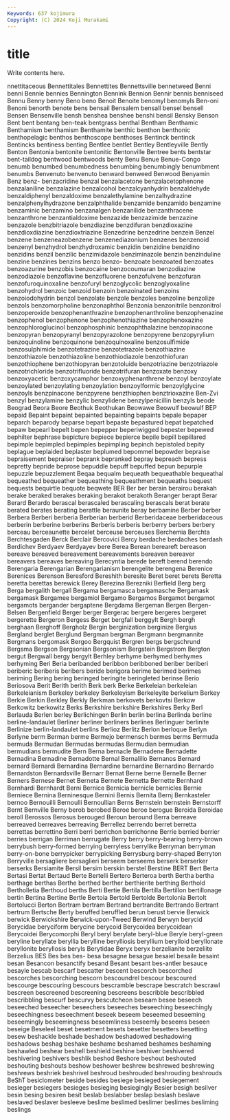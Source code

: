 ```yaml
---
Keywords: 637 kojimura
Copyright: (C) 2024 Koji Murakami
---
```


# title

Write contents here.



nnettitaceous Bennettitales Bennettites Bennettsville bennetweed Benni benni
Bennie bennies Bennington Bennink Bennion Bennir bennis benniseed Bennu Benny
benny Beno beno Benoit Benoite benomyl benomyls Ben-oni Benoni benorth
benote bens bensail Bensalem bensall bensel bensell Bensen Bensenville bensh
benshea benshee benshi bensil Bensky Benson Bent bent bentang ben-teak
bentgrass benthal Bentham Benthamic Benthamism benthamism Benthamite benthic benthon benthonic
benthopelagic benthos benthoscope benthoses Bentinck bentinck Bentincks bentiness benting Bentlee
bentlet Bentley Bentleyville Bently Benton Bentonia bentonite bentonitic Bentonville Bentree
bents bentstar bent-taildog bentwood bentwoods benty Benu Benue Benue-Congo benumb
benumbed benumbedness benumbing benumbingly benumbment benumbs Benvenuto benvenuto benward benweed
Benwood Benyamin Benz benz- benzacridine benzal benzalacetone benzalacetophenone benzalaniline benzalazine
benzalcohol benzalcyanhydrin benzaldehyde benzaldiphenyl benzaldoxime benzalethylamine benzalhydrazine benzalphenylhydrazone benzalphthalide benzamide
benzamido benzamine benzaminic benzamino benzanalgen benzanilide benzanthracene benzanthrone benzantialdoxime benzazide
benzazimide benzazine benzazole benzbitriazole benzdiazine benzdifuran benzdioxazine benzdioxdiazine benzdioxtriazine Benzedrine
benzedrine benzein Benzel benzene benzeneazobenzene benzenediazonium benzenes benzenoid benzenyl benzhydrol
benzhydroxamic benzidin benzidine benzidino benzidins benzil benzilic benzimidazole benziminazole benzin
benzinduline benzine benzines benzins benzo benzo- benzoate benzoated benzoates benzoazurine
benzobis benzocaine benzocoumaran benzodiazine benzodiazole benzoflavine benzofluorene benzofulvene benzofuran benzofuroquinoxaline
benzofuryl benzoglycolic benzoglyoxaline benzohydrol benzoic benzoid benzoin benzoinated benzoins benzoiodohydrin
benzol benzolate benzole benzoles benzoline benzolize benzols benzomorpholine benzonaphthol Benzonia
benzonitrile benzonitrol benzoperoxide benzophenanthrazine benzophenanthroline benzophenazine benzophenol benzophenone benzophenothiazine benzophenoxazine
benzophloroglucinol benzophosphinic benzophthalazine benzopinacone benzopyran benzopyranyl benzopyrazolone benzopyrene benzopyrylium benzoquinoline
benzoquinone benzoquinoxaline benzosulfimide benzosulphimide benzotetrazine benzotetrazole benzothiazine benzothiazole benzothiazoline benzothiodiazole
benzothiofuran benzothiophene benzothiopyran benzotoluide benzotriazine benzotriazole benzotrichloride benzotrifluoride benzotrifuran benzoxate
benzoxy benzoxyacetic benzoxycamphor benzoxyphenanthrene benzoyl benzoylate benzoylated benzoylating benzoylation benzoylformic
benzoylglycine benzoyls benzpinacone benzpyrene benzthiophen benztrioxazine Ben-Zvi benzyl benzylamine benzylic
benzylidene benzylpenicillin benzyls beode Beograd Beora Beore Beothuk Beothukan Beowawe
Beowulf beowulf BEP bepaid Bepaint bepaint bepainted bepainting bepaints bepale
bepaper beparch beparody beparse bepart bepaste bepastured bepat bepatched bepaw
bepearl bepelt bepen bepepper beperiwigged bepester bepewed bephilter bephrase bepicture
bepiece bepierce bepile bepill bepillared bepimple bepimpled bepimples bepimpling bepinch
bepistoled bepity beplague beplaided beplaster beplumed bepommel bepowder bepraise bepraisement
bepraiser beprank bepranked bepray bepreach bepress bepretty bepride beprose bepuddle
bepuff bepuffed bepun bepurple bepuzzle bepuzzlement Beqaa bequalm bequeath bequeathable
bequeathal bequeathed bequeather bequeathing bequeathment bequeaths bequest bequests bequirtle bequote
beqwete BER Ber ber berain berairou berakah berake beraked berakes
beraking berakot berakoth Beranger berapt Berar Berard Berardo berascal berascaled
berascaling berascals berat berate berated berates berating berattle beraunite beray
berbamine Berber berber Berbera Berberi berberia Berberian berberid Berberidaceae berberidaceous
berberin berberine berberins Berberis berberis berberry berbers berbery berceau berceaunette
bercelet berceuse berceuses Berchemia Berchta Berchtesgaden Berck Berclair Bercovici Bercy
berdache berdaches berdash Berdichev Berdyaev Berdyayev bere Berea Berean bereareft
bereason bereave bereaved bereavement bereavements bereaven bereaver bereavers bereaves bereaving
Berecyntia berede bereft berend berendo Berengaria Berengarian Berengarianism berengelite berengena
Berenice Berenices Berenson Beresford Bereshith beresite Beret beret berets Beretta
beretta berettas berewick Berey Berezina Berezniki Berfield Berg berg Berga
bergalith bergall Bergama bergamasca bergamasche Bergamask bergamask Bergamee bergamiol Bergamo
Bergamos Bergamot bergamot bergamots bergander bergaptene Bergdama Bergeman Bergen Bergen-Belsen
Bergenfield Berger berger Bergerac bergere bergeres bergeret bergerette Bergeron Bergess
Berget bergfall berggylt Bergh bergh berghaan Berghoff Bergholz Bergin berginization
berginize Bergius Bergland berglet Berglund Bergman bergman Bergmann bergmannite Bergmans
bergomask Bergoo Bergquist Bergren bergs bergschrund Bergsma Bergson Bergsonian Bergsonism
Bergstein Bergstrom Bergton bergut Bergwall bergy bergylt Berhley berhyme berhymed
berhymes berhyming Beri Beria beribanded beribbon beribboned beriber beriberi beriberic
beriberis beribers beride berigora berime berimed berimes beriming Bering bering
beringed beringite beringleted berinse Berio Beriosova Berit Berith berith Berk
berk Berke Berkeleian berkeleian Berkeleianism Berkeley berkeley Berkeleyism Berkeleyite berkelium
Berkey Berkie Berkin Berkley Berkly Berkman berkovets berkovtsi Berkow Berkowitz
berkowitz Berks Berkshire berkshire Berkshires Berky Berl Berlauda Berlen berley
Berlichingen Berlin berlin berlina Berlinda berline berline-landaulet Berliner berliner berliners
berlines Berlinguer berlinite Berlinize berlin-landaulet berlins Berlioz Berlitz Berlon berloque
Berlyn Berlyne berm Berman berme Bermejo bermensch bermes berms Bermuda
bermuda Bermudan Bermudas bermudas Bermudian bermudian bermudians bermudite Bern Berna
bernacle Bernadene Bernadette Bernadina Bernadine Bernadotte Bernal Bernalillo Bernanos Bernard
bernard Bernardi Bernardina Bernardine bernardine Bernardino Bernardo Bernardston Bernardsville Bernarr
Bernat Berne berne Bernelle Berner Berners Bernese Bernet Berneta Bernete
Bernetta Bernette Bernhard Bernhardi Bernhardt Berni Bernice Bernicia bernicle bernicles
Bernie Berniece Bernina Berninesque Bernini Bernis Bernita Bernj Bernkasteler bernoo
Bernouilli Bernoulli Bernoullian Berns Bernstein bernstein Bernstorff Bernt Bernville Berny
berob berobed Beroe beroe berogue Beroida Beroidae beroll Berossos Berosus
berouged Beroun beround Berra berreave berreaved berreaves berreaving Berrellez berrendo
berret berretta berrettas berrettino Berri berri berrichon berrichonne Berrie berried
berrier berries berrigan Berriman berrugate Berry berry berry-bearing berry-brown berrybush
berry-formed berrying berryless berrylike Berryman berryman berry-on-bone berrypicker berrypicking Berrysburg
berry-shaped Berryton Berryville bersagliere bersaglieri berseem berseems berserk berserker berserks
Bersiamite Bersil bersim berskin berstel Berstine BERT Bert Berta Bertasi
Bertat Bertaud Berte Bertelli Bertero Berteroa berth Bertha bertha berthage
berthas Berthe berthed berther berthierite berthing Berthold Bertholletia Berthoud berths
Berti Bertie Bertila Bertilla Bertillon bertillonage bertin Bertina Bertine Bertle
Bertoia Bertold Bertolde Bertolonia Bertolt Bertolucci Berton Bertram bertram Bertrand
bertrandite Bertrando Bertrant bertrum Bertsche Berty beruffed beruffled berun berust
bervie Berwick berwick Berwickshire Berwick-upon-Tweed Berwind Berwyn berycid Berycidae beryciform
berycine berycoid Berycoidea berycoidean Berycoidei Berycomorphi Beryl beryl berylate beryl-blue
Beryle beryl-green beryline beryllate beryllia berylline berylliosis beryllium berylloid beryllonate
beryllonite beryllosis beryls Berytidae Beryx beryx berzelianite berzeliite Berzelius BES
Bes bes bes- besa besagne besague besaiel besaile besaint besan
Besancon besanctify besand Besant besant bes-antler besauce besayle bescab bescarf
bescatter bescent bescorch bescorched bescorches bescorching bescorn bescoundrel bescour bescoured
bescourge bescouring bescours bescramble bescrape bescratch bescrawl bescreen bescreened bescreening
bescreens bescribble bescribbled bescribbling bescurf bescurvy bescutcheon beseam besee beseech
beseeched beseecher beseechers beseeches beseeching beseechingly beseechingness beseechment beseek beseem
beseemed beseeming beseemingly beseemingness beseemliness beseemly beseems beseen beseige Beseleel
beset besetment besets besetter besetters besetting besew beshackle beshade beshadow
beshadowed beshadowing beshadows beshag beshake beshame beshamed beshames beshaming beshawled
beshear beshell beshield beshine beshiver beshivered beshivering beshivers beshlik beshod
Beshore beshout beshouted beshouting beshouts beshow beshower beshrew beshrewed beshrewing
beshrews beshriek beshrivel beshroud beshrouded beshrouding beshrouds BeShT besiclometer beside
besides besiege besieged besiegement besieger besiegers besieges besieging besiegingly Besier
besigh besilver besin besing besiren besit beslab beslabber beslap beslash
beslave beslaved beslaver besleeve beslime beslimed beslimer beslimes besliming beslings
